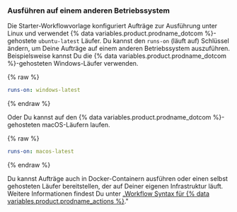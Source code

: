 ### Ausführen auf einem anderen Betriebssystem

Die Starter-Workflowvorlage konfiguriert Aufträge zur Ausführung unter Linux und verwendet {% data variables.product.prodname_dotcom %}-gehostete `ubuntu-latest` Läufer. Du kannst den `runs-on` (läuft auf) Schlüssel ändern, um Deine Aufträge auf einem anderen Betriebssystem auszuführen. Beispielsweise kannst Du die {% data variables.product.prodname_dotcom %}-gehosteten Windows-Läufer verwenden.

{% raw %}
```yaml
runs-on: windows-latest
```
{% endraw %}

Oder Du kannst auf den {% data variables.product.prodname_dotcom %}-gehosteten macOS-Läufern laufen.

{% raw %}
```yaml
runs-on: macos-latest
```
{% endraw %}

Du kannst Aufträge auch in Docker-Containern ausführen oder einen selbst gehosteten Läufer bereitstellen, der auf Deiner eigenen Infrastruktur läuft. Weitere Informationen findest Du unter „[Workflow Syntax für {% data variables.product.prodname_actions %}](/actions/automating-your-workflow-with-github-actions/workflow-syntax-for-github-actions#jobsjob_idruns-on)."
